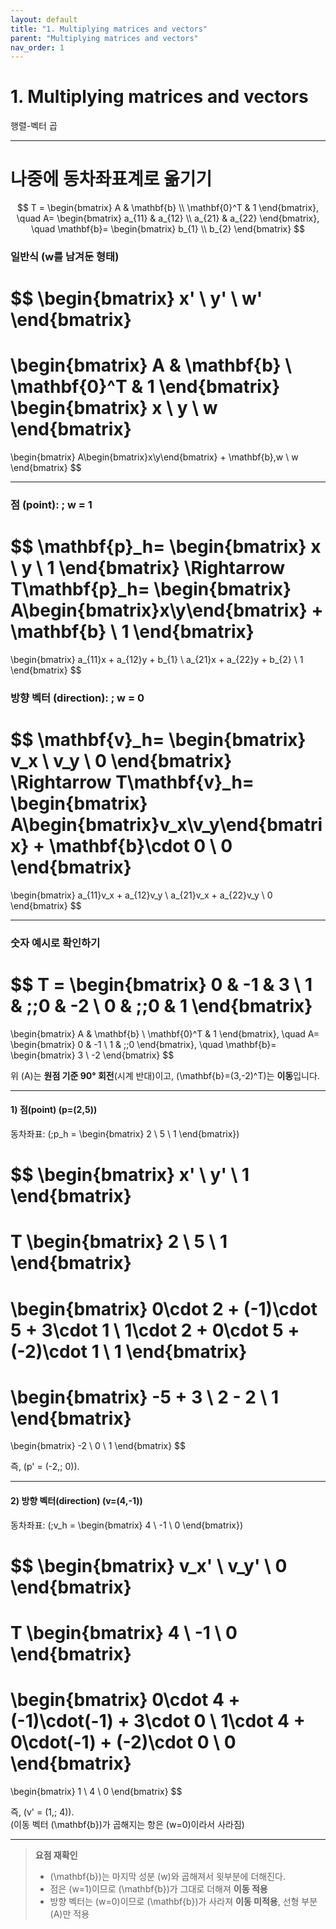 ```yaml
---
layout: default
title: "1. Multiplying matrices and vectors"
parent: "Multiplying matrices and vectors"
nav_order: 1
---
```


# 1. Multiplying matrices and vectors
행렬-벡터 곱

---


# 나중에 동차좌표계로 옮기기


$$
T =
\begin{bmatrix}
A & \mathbf{b} \\
\mathbf{0}^T & 1
\end{bmatrix},
\quad
A=
\begin{bmatrix}
a_{11} & a_{12} \\
a_{21} & a_{22}
\end{bmatrix},
\quad
\mathbf{b}=
\begin{bmatrix}
b_{1} \\ b_{2}
\end{bmatrix}
$$

### 일반식 (w를 남겨둔 형태)
$$
\begin{bmatrix}
x' \\ y' \\ w'
\end{bmatrix}
=
\begin{bmatrix}
A & \mathbf{b} \\
\mathbf{0}^T & 1
\end{bmatrix}
\begin{bmatrix}
x \\ y \\ w
\end{bmatrix}
=
\begin{bmatrix}
A\begin{bmatrix}x\\y\end{bmatrix} + \mathbf{b}\,w \\
w
\end{bmatrix}
$$

---

### 점 (point):  \; w = 1
$$
\mathbf{p}_h=
\begin{bmatrix} x \\ y \\ 1 \end{bmatrix}
\Rightarrow
T\mathbf{p}_h=
\begin{bmatrix}
A\begin{bmatrix}x\\y\end{bmatrix} + \mathbf{b} \\
1
\end{bmatrix}
=
\begin{bmatrix}
a_{11}x + a_{12}y + b_{1} \\
a_{21}x + a_{22}y + b_{2} \\
1
\end{bmatrix}
$$

### 방향 벡터 (direction): \; w = 0
$$
\mathbf{v}_h=
\begin{bmatrix} v_x \\ v_y \\ 0 \end{bmatrix}
\Rightarrow
T\mathbf{v}_h=
\begin{bmatrix}
A\begin{bmatrix}v_x\\v_y\end{bmatrix} + \mathbf{b}\cdot 0 \\
0
\end{bmatrix}
=
\begin{bmatrix}
a_{11}v_x + a_{12}v_y \\
a_{21}v_x + a_{22}v_y \\
0
\end{bmatrix}
$$

---

### 숫자 예시로 확인하기

$$
T =
\begin{bmatrix}
0 & -1 & 3 \\
1 & \;\;0 & -2 \\
0 & \;\;0 & 1
\end{bmatrix}
=
\begin{bmatrix}
A & \mathbf{b} \\
\mathbf{0}^T & 1
\end{bmatrix},
\quad
A=
\begin{bmatrix}
0 & -1 \\
1 & \;\;0
\end{bmatrix},
\quad
\mathbf{b}=
\begin{bmatrix}
3 \\ -2
\end{bmatrix}
$$

위 \(A\)는 **원점 기준 90° 회전**(시계 반대)이고, \(\mathbf{b}=(3,-2)^T\)는 **이동**입니다.

---

#### 1) 점(point) \(p=(2,5)\)

동차좌표: \(\;p_h = \begin{bmatrix} 2 \\ 5 \\ 1 \end{bmatrix}\)

$$
\begin{bmatrix}
x' \\ y' \\ 1
\end{bmatrix}
=
T
\begin{bmatrix}
2 \\ 5 \\ 1
\end{bmatrix}
=
\begin{bmatrix}
0\cdot 2 + (-1)\cdot 5 + 3\cdot 1 \\
1\cdot 2 + 0\cdot 5 + (-2)\cdot 1 \\
1
\end{bmatrix}
=
\begin{bmatrix}
-5 + 3 \\
2 - 2 \\
1
\end{bmatrix}
=
\begin{bmatrix}
-2 \\ 0 \\ 1
\end{bmatrix}
$$

즉, \(p' = (-2,\; 0)\).

---

#### 2) 방향 벡터(direction) \(v=(4,-1)\)

동차좌표: \(\;v_h = \begin{bmatrix} 4 \\ -1 \\ 0 \end{bmatrix}\)

$$
\begin{bmatrix}
v_x' \\ v_y' \\ 0
\end{bmatrix}
=
T
\begin{bmatrix}
4 \\ -1 \\ 0
\end{bmatrix}
=
\begin{bmatrix}
0\cdot 4 + (-1)\cdot(-1) + 3\cdot 0 \\
1\cdot 4 + 0\cdot(-1) + (-2)\cdot 0 \\
0
\end{bmatrix}
=
\begin{bmatrix}
1 \\
4 \\
0
\end{bmatrix}
$$

즉, \(v' = (1,\; 4)\).  
(이동 벡터 \(\mathbf{b}\)가 곱해지는 항은 \(w=0\)이라서 사라짐)

---

> **요점 재확인**  
> - \(\mathbf{b}\)는 마지막 성분 \(w\)와 곱해져서 윗부분에 더해진다.  
> - 점은 \(w=1\)이므로 \(\mathbf{b}\)가 그대로 더해져 **이동 적용**  
> - 방향 벡터는 \(w=0\)이므로 \(\mathbf{b}\)가 사라져 **이동 미적용**, 선형 부분 \(A\)만 적용

